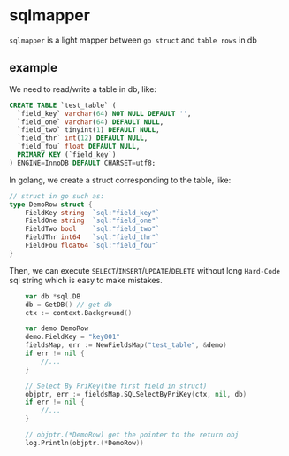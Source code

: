 # sqlmapper
`sqlmapper` is a light mapper between `go struct` and `table rows` in db

## example
We need to read/write a table in db, like:
```sql
CREATE TABLE `test_table` (
  `field_key` varchar(64) NOT NULL DEFAULT '',
  `field_one` varchar(64) DEFAULT NULL,
  `field_two` tinyint(1) DEFAULT NULL,
  `field_thr` int(12) DEFAULT NULL,
  `field_fou` float DEFAULT NULL,
  PRIMARY KEY (`field_key`)
) ENGINE=InnoDB DEFAULT CHARSET=utf8;
```
In golang, we create a struct corresponding to the table, like:
```go
// struct in go such as:
type DemoRow struct {
	FieldKey string  `sql:"field_key"`
	FieldOne string  `sql:"field_one"`
	FieldTwo bool    `sql:"field_two"`
	FieldThr int64   `sql:"field_thr"`
	FieldFou float64 `sql:"field_fou"`
}
```
Then, we can execute `SELECT`/`INSERT`/`UPDATE`/`DELETE` without long `Hard-Code` sql string which is easy to make mistakes.
```go
    var db *sql.DB
	db = GetDB() // get db
	ctx := context.Background()

	var demo DemoRow
	demo.FieldKey = "key001"
	fieldsMap, err := NewFieldsMap("test_table", &demo)
	if err != nil {
		//...
	}

	// Select By PriKey(the first field in struct)
	objptr, err := fieldsMap.SQLSelectByPriKey(ctx, nil, db)
	if err != nil {
		//...
	}

	// objptr.(*DemoRow) get the pointer to the return obj
	log.Println(objptr.(*DemoRow))
```